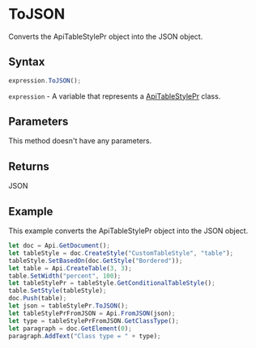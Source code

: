 # ToJSON

Converts the ApiTableStylePr object into the JSON object.

## Syntax

```javascript
expression.ToJSON();
```

`expression` - A variable that represents a [ApiTableStylePr](../ApiTableStylePr.md) class.

## Parameters

This method doesn't have any parameters.

## Returns

JSON

## Example

This example converts the ApiTableStylePr object into the JSON object.

```javascript editor-docx
let doc = Api.GetDocument();
let tableStyle = doc.CreateStyle("CustomTableStyle", "table");
tableStyle.SetBasedOn(doc.GetStyle("Bordered"));
let table = Api.CreateTable(3, 3);
table.SetWidth("percent", 100);
let tableStylePr = tableStyle.GetConditionalTableStyle();
table.SetStyle(tableStyle);
doc.Push(table);
let json = tableStylePr.ToJSON();
let tableStylePrFromJSON = Api.FromJSON(json);
let type = tableStylePrFromJSON.GetClassType();
let paragraph = doc.GetElement(0);
paragraph.AddText("Class type = " + type);
```
